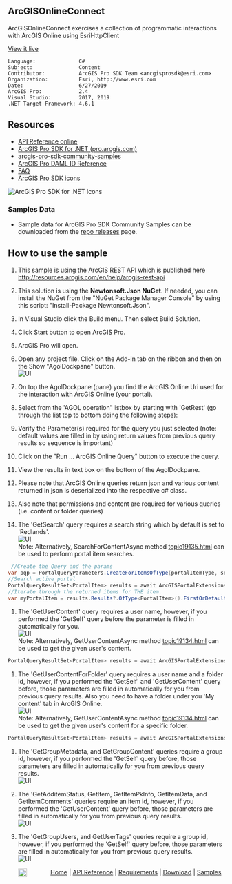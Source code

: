 ## ArcGISOnlineConnect

<!-- TODO: Write a brief abstract explaining this sample -->
 ArcGISOnlineConnect exercises a collection of programmatic interactions with ArcGIS Online using EsriHttpClient  
   


<a href="http://pro.arcgis.com/en/pro-app/sdk/" target="_blank">View it live</a>

<!-- TODO: Fill this section below with metadata about this sample-->
```
Language:              C#
Subject:               Content
Contributor:           ArcGIS Pro SDK Team <arcgisprosdk@esri.com>
Organization:          Esri, http://www.esri.com
Date:                  6/27/2019
ArcGIS Pro:            2.4
Visual Studio:         2017, 2019
.NET Target Framework: 4.6.1
```

## Resources

* [API Reference online](https://pro.arcgis.com/en/pro-app/sdk/api-reference)
* <a href="https://pro.arcgis.com/en/pro-app/sdk/" target="_blank">ArcGIS Pro SDK for .NET (pro.arcgis.com)</a>
* [arcgis-pro-sdk-community-samples](https://github.com/Esri/arcgis-pro-sdk-community-samples)
* [ArcGIS Pro DAML ID Reference](https://github.com/Esri/arcgis-pro-sdk/wiki/ArcGIS-Pro-DAML-ID-Reference)
* [FAQ](https://github.com/Esri/arcgis-pro-sdk/wiki/FAQ)
* [ArcGIS Pro SDK icons](https://github.com/Esri/arcgis-pro-sdk/releases/tag/2.4.0.19948)

![ArcGIS Pro SDK for .NET Icons](https://Esri.github.io/arcgis-pro-sdk/images/Home/Image-of-icons.png  "ArcGIS Pro SDK Icons")

### Samples Data

* Sample data for ArcGIS Pro SDK Community Samples can be downloaded from the [repo releases](https://github.com/Esri/arcgis-pro-sdk-community-samples/releases) page.  

## How to use the sample
<!-- TODO: Explain how this sample can be used. To use images in this section, create the image file in your sample project's screenshots folder. Use relative url to link to this image using this syntax: ![My sample Image](FacePage/SampleImage.png) -->
 1. This sample is using the ArcGIS REST API which is published here http://resources.arcgis.com/en/help/arcgis-rest-api    
 1. This solution is using the **Newtonsoft.Json NuGet**.  If needed, you can install the NuGet from the "NuGet Package Manager Console" by using this script: "Install-Package Newtonsoft.Json".  
 1. In Visual Studio click the Build menu. Then select Build Solution.  
 1. Click Start button to open ArcGIS Pro.  
 1. ArcGIS Pro will open.   
 1. Open any project file. Click on the Add-in tab on the ribbon and then on the Show "AgolDockpane" button.  
 ![UI](Screenshot/AgolInterface.png)    
  
 1. On top the AgolDockpane (pane) you find the ArcGIS Online Uri used for the interaction with ArcGIS Online (your portal).  
 1. Select from the 'AGOL operation' listbox by starting with 'GetRest' (go through the list top to bottom doing the following steps):  
 1. Verify the Parameter(s) required for the query you just selected (note: default values are filled in by using return values from previous query results so sequence is important)  
 1. Click on the "Run ... ArcGIS Online Query" button to execute the query.  
 1. View the results in text box on the bottom of the AgolDockpane.    
 1. Please note that ArcGIS Online queries return json and various content returned in json is deserialized into the respective c# class.  
 1. Also note that permissions and content are required for various queries (i.e. content or folder queries)  
 1. The 'GetSearch' query requires a search string which by default is set to 'Redlands'.   
 ![UI](Screenshot/Query1.png)   
 Note: Alternatively, SearchForContentAsync method [topic19135.html](http://pro.arcgis.com/en/pro-app/sdk/api-reference/#topic19135.html) can be used to perform portal item searches.   
 ```cs
  //Create the Query and the params
var pqp = PortalQueryParameters.CreateForItemsOfType(portalItemType, searchString); //overloaded
 //Search active portal
 PortalQueryResultSet<PortalItem> results = await ArcGISPortalExtensions.SearchForContentAsync(portal, pqp);
 //Iterate through the returned items for THE item.
 var myPortalItem = results.Results?.OfType<PortalItem>().FirstOrDefault();
 ```
 1. The 'GetUserContent' query requires a user name, however, if you performed the 'GetSelf' query before the parameter is filled in automatically for you.    
 ![UI](Screenshot/Query2.png)    
 Note: Alternatively, GetUserContentAsync method [topic19134.html](http://pro.arcgis.com/en/pro-app/sdk/api-reference/#topic19134.html) can be used to get the given user's content.  
 ```cs
 PortalQueryResultSet<PortalItem> results = await ArcGISPortalExtensions.GetUserContentAsync(portal, username);
 ```
 1. The 'GetUserContentForFolder' query requires a user name and a folder id, however, if you performed the 'GetSelf' and 'GetUserContent' query before, those parameters are filled in automatically for you from previous query results.  Also you need to have a folder under you 'My content' tab in ArcGIS Online.    
 ![UI](Screenshot/Query3.png)    
 Note: Alternatively, GetUserContentAsync method [topic19134.html](http://pro.arcgis.com/en/pro-app/sdk/api-reference/#topic19134.html) can be used to get the given user's content for a specific folder.  
 ```cs
 PortalQueryResultSet<PortalItem> results = await ArcGISPortalExtensions.GetUserContentAsync(portal, username, folderID);
 ```
 1. The 'GetGroupMetadata, and GetGroupContent' queries require a group id, however, if you performed the 'GetSelf' query before, those parameters are filled in automatically for you from previous query results.    
 ![UI](Screenshot/Query4.png)    
  
 1. The 'GetAdditemStatus, GetItem, GetItemPkInfo, GetItemData, and GetItemComments' queries require an item id, however, if you performed the 'GetUserContent' query before, those parameters are filled in automatically for you from previous query results.     
 ![UI](Screenshot/Query5.png)     
  
 1. The 'GetGroupUsers, and GetUserTags' queries require a group id, however, if you performed the 'GetSelf' query before, those parameters are filled in automatically for you from previous query results.    
 ![UI](Screenshot/Query6.png)   
   


<!-- End -->

&nbsp;&nbsp;&nbsp;&nbsp;&nbsp;&nbsp;<img src="https://esri.github.io/arcgis-pro-sdk/images/ArcGISPro.png"  alt="ArcGIS Pro SDK for Microsoft .NET Framework" height = "20" width = "20" align="top"  >
&nbsp;&nbsp;&nbsp;&nbsp;&nbsp;&nbsp;&nbsp;&nbsp;&nbsp;&nbsp;&nbsp;&nbsp;
[Home](https://github.com/Esri/arcgis-pro-sdk/wiki) | <a href="https://pro.arcgis.com/en/pro-app/sdk/api-reference" target="_blank">API Reference</a> | [Requirements](https://github.com/Esri/arcgis-pro-sdk/wiki#requirements) | [Download](https://github.com/Esri/arcgis-pro-sdk/wiki#installing-arcgis-pro-sdk-for-net) | <a href="https://github.com/esri/arcgis-pro-sdk-community-samples" target="_blank">Samples</a>
